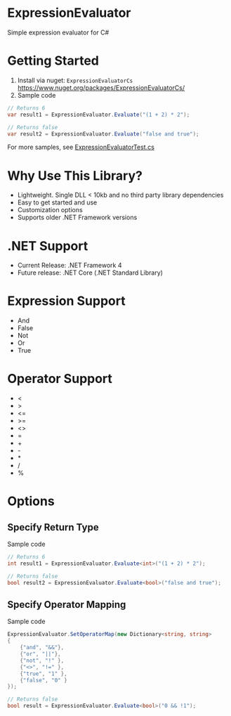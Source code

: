 # ExpressionEvaluator

Simple expression evaluator for C#

# Getting Started

1. Install via nuget: `ExpressionEvaluatorCs` https://www.nuget.org/packages/ExpressionEvaluatorCs/
2. Sample code
```c#
// Returns 6
var result1 = ExpressionEvaluator.Evaluate("(1 + 2) * 2");

// Returns false
var result2 = ExpressionEvaluator.Evaluate("false and true");
```

For more samples, see [ExpressionEvaluatorTest.cs](../master/src/ExpressionEvaluator.Test/ExpressionEvaluatorTEst.cs)

# Why Use This Library?

* Lightweight. Single DLL < 10kb and no third party library dependencies
* Easy to get started and use
* Customization options
* Supports older .NET Framework versions

# .NET Support

* Current Release: .NET Framework 4
* Future release: .NET Core (.NET Standard Library)

# Expression Support

* And
* False
* Not
* Or
* True

# Operator Support

* <
* \>
* <=
* \>=
* <>
* =
* \+
* \-
* \*
* \/
* %

# Options

## Specify Return Type

Sample code
```c#
// Returns 6
int result1 = ExpressionEvaluator.Evaluate<int>("(1 + 2) * 2");

// Returns false
bool result2 = ExpressionEvaluator.Evaluate<bool>("false and true");
```

## Specify Operator Mapping

Sample code
```c#
ExpressionEvaluator.SetOperatorMap(new Dictionary<string, string>
{
    {"and", "&&"},
    {"or", "||"},
    {"not", "!" },
    {"<>", "!=" },
    {"true", "1" },
    {"false", "0" }
});

// Returns false
bool result = ExpressionEvaluator.Evaluate<bool>("0 && !1");
```
